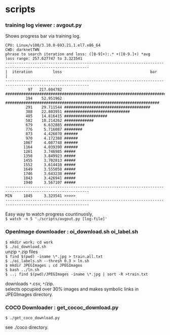 # scripts 

### training log viewer : avgout.py  

Shows progress bar via training log.  

```$ avgout.py [log-file]  
CPU: Linux/v100/3.10.0-693.21.1.el7.x86_64
CWD: darknetTWN
phrase to search iteration and loss: ([0-9]+):.* +([0-9.]+) *avg
loss range: 257.627747 to 3.323541
-----------------------------------------------------------------------------------------------------------
|  iteration         loss                                       bar                                       |
-----------------------------------------------------------------------------------------------------------
          97   217.604782 ################################################################################|
         194    52.951962 ####################################################################
         291    29.711544 ######################################
         388    22.803951 #############################
         485    14.816415 ###################
         582    10.214262 #############
         679     6.632885 #########
         776     5.716087 ########
         873     4.426070 ######
         970     4.172388 ######
        1067     4.087748 ######
        1164     4.039390 ######
        1261     3.746985 #####
        1358     3.849923 #####
        1455     3.702813 #####
        1552     3.614410 #####
        1649     3.555058 #####
        1746     3.643238 #####
        1843     3.426941 #####
        1940     3.567107 #####
-----------------------------------------------------------------------------------------------------------
MIN     1845     3.323541 >>>>>
-----------------------------------------------------------------------------------------------------------
```  

Easy way to watch progress countinuosly,  
`$ watch -n 5 './scripts/avgout.py [log-file]'`  

### OpenImage downloader : oi_download.sh oi_label.sh  

`$ mkdir work; cd work`  
`$ ./oi_download.sh`  
   unzip `*`.zip files  
`$ find $(pwd) -iname \*.jpg > train.all.txt`  
`$ ./oi_labels.sh --thresh 0.3 > ln.sh`  
`$ mkdir JPEGImages ; cd JPEGImages`  
`$ bash ../ln.sh`  
`$ ..; find $(pwd)/JPEGImages -iname \*.jpg | sort -R >train.txt`  

downloads `*`.csv, `*`/zip.  
selects opcupied over 30% images and makes symbolic links in JPEGImages directory.  

### COCO Downloader : get_cococ_download.py  

`$ ./get_coco_download.py`  

see ./coco directory.  

